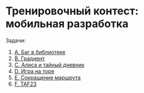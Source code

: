 # Тренировочный контест: мобильная разработка

Задачи:
1) [A. Баг в библиотеке](https://github.com/SmartOven/Java/tree/main/LeetCode/Contests/YandexMobileTrainingContest/src/LibraryBug)
2) [B. Градиент](https://github.com/SmartOven/Java/tree/main/LeetCode/Contests/YandexMobileTrainingContest/src/Gradient)
3) [C. Алиса и тайный дневник](https://github.com/SmartOven/Java/tree/main/LeetCode/Contests/YandexMobileTrainingContest/src/AliceNotebook)
4) [D. Игра на торе](https://github.com/SmartOven/Java/tree/main/LeetCode/Contests/YandexMobileTrainingContest/src/TorGame)
5) [E. Сокращение маршрута](https://github.com/SmartOven/Java/tree/main/LeetCode/Contests/YandexMobileTrainingContest/src/ShortingWay)
6) [F. TAF23](https://github.com/SmartOven/Java/tree/main/LeetCode/Contests/YandexMobileTrainingContest/src/TAF23)
